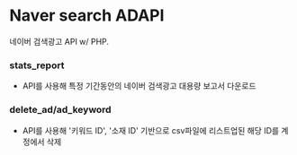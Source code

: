 # Naver search ADAPI

네이버 검색광고 API w/ PHP.

### stats_report
- API를 사용해 특정 기간동안의 네이버 검색광고 대용량 보고서 다운로드

### delete_ad/ad_keyword
- API를 사용해 '키워드 ID', '소재 ID' 기반으로 csv파일에 리스트업된 해당 ID를 계정에서 삭제
